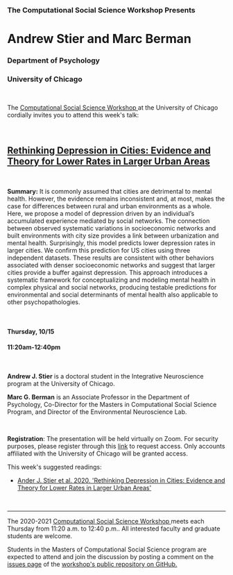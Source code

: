 <br>

<h3 class=pfblock-header> The Computational Social Science Workshop Presents </h3>

<h1 class=pfblock-header3> Andrew Stier and Marc Berman</h1>
<h3 class=pfblock-header3> Department of Psychology </h3>
<h3 class=pfblock-header3> University of Chicago </h3>

<br>



<p class=pfblock-header3>The <a href="https://macss.uchicago.edu/content/computation-workshop"> Computational Social Science Workshop </a> at the University of Chicago cordially invites you to attend this week's talk:</p>



<br>

<div class=pfblock-header3>
<h2 class=pfblock-header>
  <a href=https://github.com/uchicago-computation-workshop/Fall2020/tree/master/10-15_Stier_Berman> Rethinking Depression in Cities: Evidence and Theory
for Lower Rates in Larger Urban Areas </a>
    </h2></div>

<br>

**Summary:** It is commonly assumed that cities are detrimental to mental health. However, the evidence remains inconsistent and, at most, makes the case for differences between rural and urban environments as a whole. Here, we propose a model of depression driven by an individual’s accumulated experience mediated by social networks. The connection between observed systematic variations in socioeconomic networks and built environments with city size provides a link between urbanization and mental health. Surprisingly, this model predicts lower depression rates in larger cities. We confirm this prediction for US cities using three independent datasets. These results are consistent with other behaviors associated with denser socioeconomic networks and suggest that larger cities provide a buffer against depression. This approach introduces a systematic framework for conceptualizing and modeling mental health in complex physical and social networks, producing testable predictions for environmental and social determinants of mental health also applicable to other psychopathologies.



<br>

<h4 class=pfblock-header3> Thursday, 10/15 </h4>
<h4 class=pfblock-header3> 11:20am-12:40pm </h4>

<br>

<p class=footertext2>

**Andrew J. Stier** is a doctoral student in the Integrative Neuroscience program at the University of Chicago. 

**Marc G. Berman** is an Associate Professor in the Department of Psychology, Co-Director for the Masters in Computational Social Science Program, and Director of the Environmental Neuroscience Lab.



<br>

**Registration**: The presentation will be held virtually on Zoom. For security purposes, please register through this [link](https://uchicago.zoom.us/meeting/register/tJIpfu-vrjoiHdKMfYQoya5lwe0fD6VUZGyy) to request access. Only accounts affiliated with the University of Chicago will be granted access.


This week's suggested readings:

- [Ander J. Stier et al. 2020. 'Rethinking Depression in Cities: Evidence and Theory for Lower Rates in Larger Urban Areas'](https://github.com/uchicago-computation-workshop/Fall2020/blob/master/10-15_Stier_Berman/Stier_etal_DepressionUrban.pdf)

<br>

---

<p class=footertext> The 2020-2021 <a href="https://macss.uchicago.edu/content/computation-workshop"> Computational Social Science Workshop </a> meets each Thursday from 11:20 a.m. to 12:40 p.m.. All interested faculty and graduate students are welcome.</p>



<p class=footertext>Students in the Masters of Computational Social Science program are expected to attend and join the discussion by posting a comment on the <a href=https://github.com/uchicago-computation-workshop/Spring2020/issues/3>issues page</a> of the <a href=https://github.com/uchicago-computation-workshop/Fall2020/tree/master/10-15_Stier_Berman>workshop's public repository on GitHub.</a></p>
